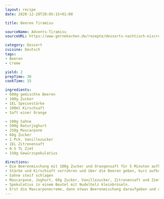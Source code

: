 ```yaml
---
layout: recipe
date: 2020-12-28T20:05:15+01:00

title: Beeren Tiramisu

sourceName: Advents-Tiramisu
sourceURL: https://www.gernekochen.de/rezepte/desserts-nachtisch-eiscreme/advents-tiramisu-weihnachtlicher-nachtisch/

category: Dessert
cuisine: Deutsch
tags:
- Beeren
- Creme

yield: 2
prepTime: 30
cookTime: 15

ingredients:
- 600g gemischte Beeren
- 100g Zucker
- 1EL Speisestärke
- 100ml Kirschsaft
- Saft einer Orange

- 100g Sahne
- 500g Naturjoghurt
- 250g Mascarpone
- 60g Zucker
- 1 Pck. Vanillezucker
- 1EL Zitronensaft
- 0.5 TL Zimt
- 150g Gewürzspekulatius

directions:
- Die Beerenmischung mit 100g Zucker und Orangensaft für 5 Minuten aufkochen
- Stärke und Kirschsaft verrühren und über die Beeren geben, kurz aufkochen lassen, und abkühlen lassen
- Sahne steif schlagen
- Mascarpone, Joghurt, 60g Zucker, Vanillezucker, Zitronensaft und Zimt glatt rühren. Die Sahne unterheben.
- Spekulatius in einem Beutel mit Nudelholz kleinbröseln.
- Erst die Mascarponecreme, dann etwas Beerenmischung daraufgeben und die Spekulatiusbrösel darüberstreuen. Wiederholen bis gewünschte Füllmenge erreicht ist.
---
```

